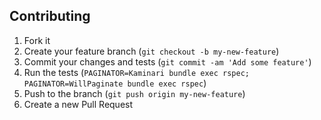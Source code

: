 ## Contributing

1. Fork it
2. Create your feature branch (`git checkout -b my-new-feature`)
3. Commit your changes and tests (`git commit -am 'Add some feature'`)
4. Run the tests (`PAGINATOR=Kaminari bundle exec rspec; PAGINATOR=WillPaginate bundle exec rspec`)
5. Push to the branch (`git push origin my-new-feature`)
6. Create a new Pull Request
